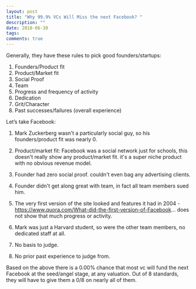 ```yaml
---
layout: post
title: "Why 99.9% VCs Will Miss the next Facebook? "
description: ""
date: 2018-06-30
tags: 
comments: true
---
```


Generally, they have these rules to pick good founders/startups:

1. Founders/Product fit 
2. Product/Market fit 
3. Social Proof 
4. Team  
5. Progress and frequency of activity 
6. Dedication 
7. Grit/Character 
8. Past successes/failures (overall experience)

Let’s take Facebook:

1. Mark Zuckerberg wasn't a particularly social guy, so his founders/product fit was nearly 0.

2. Product/market fit: Facebook was a social network just for schools, this doesn't really show any product/market fit. it's a super niche product with no obvious revenue model.

3. Founder had zero social proof. couldn't even bag any advertising clients.

4. Founder didn't get along great with team, in fact all team members sued him.

5. The very first version of the site looked and features it had in 2004 - https://www.quora.com/What-did-the-first-version-of-Facebook... does not show that much progress or activity.

6. Mark was just a Harvard student, so were the other team members, no dedicated staff at all.

7. No basis to judge.

8. No prior past experience to judge from.

Based on the above there is a 0.00% chance that most vc will fund the next Facebook at the seed/angel stage, at any valuation. Out of 8 standards, they will have to give them a 0/8 on nearly all of them.
